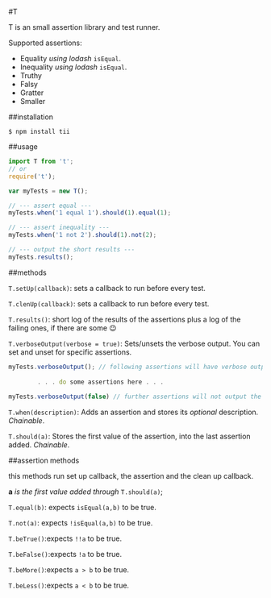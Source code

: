 #T

T is an small assertion library and test runner.

Supported assertions:

- Equality _using lodash_ `isEqual`.
- Inequality _using lodash_ `isEqual`.
- Truthy
- Falsy
- Gratter
- Smaller

##installation

`$ npm install tii`

##usage

```js
import T from 't';
// or
require('t');

var myTests = new T();

// --- assert equal ---
myTests.when('1 equal 1').should(1).equal(1);

// --- assert inequality ---
myTests.when('1 not 2').should(1).not(2);

// --- output the short results ---
myTests.results();
```

##methods

`T.setUp(callback)`: sets a callback to run before every test.

`T.clenUp(callback)`: sets a callback to run before every test.

`T.results()`: short log of the results of the assertions plus a log of the failing ones, if there are some :wink:

`T.verboseOutput(verbose = true)`: Sets/unsets the verbose output. You can set and unset for specific assertions.

```js
myTests.verboseOutput(); // following assertions will have verbose output
		
		. . . do some assertions here . . .
		
myTests.verboseOutput(false) // further assertions will not output the result
```

`T.when(description)`: Adds an assertion and stores its _optional_ description. _Chainable_.

`T.should(a)`: Stores the first value of the assertion, into the last assertion added. _Chainable_.

##assertion methods

this methods run set up callback, the assertion and the clean up callback.

**a** _is the first value added through_ `T.should(a)`;

`T.equal(b)`: expects `isEqual(a,b)` to be true.

`T.not(a)`: expects `!isEqual(a,b)` to be true.

`T.beTrue()`:expects `!!a` to be true.

`T.beFalse()`:expects `!a` to be true.

`T.beMore()`:expects `a > b` to be true.

`T.beLess()`:expects `a < b` to be true.